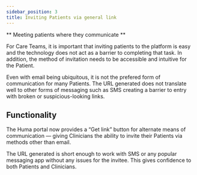 ```yaml
---
sidebar_position: 3
title: Inviting Patients via general link
---
```


** Meeting patients where they communicate **

For Care Teams, it is important that inviting patients to the platform is easy and the technology does not act as a barrier to completing that task. In addition, the method of invitation needs to be accessible and intuitive for the Patient.

Even with email being ubiquitous, it is not the prefered form of communication for many Patients. The URL generated does not translate well to other forms of messaging such as SMS creating a barrier to entry with broken or suspicious-looking links.

## Functionality

The Huma portal now provides a “Get link” button for alternate means of communication — giving Clinicians the ability to invite their Patients via methods other than email.

The URL generated is short enough to work with SMS or any popular messaging app without any issues for the invitee. This gives confidence to both Patients and Clinicians.
